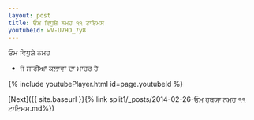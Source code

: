 ```yaml
---
layout: post
title: ਓਮ ਵਿਧੁਸ਼ੇ ਨਮਹ ੧੧ ਟਾਇਮਸ
youtubeId: wV-U7HO_7y8
---
```

 
 
 ਓਮ ਵਿਧੁਸ਼ੇ ਨਮਹ  
 
 -  ਜੋ ਸਾਰੀਆਂ ਕਲਾਵਾਂ ਦਾ ਮਾਹਰ ਹੈ 
 
  
 
  
 
 
 
 
 
 


{% include youtubePlayer.html id=page.youtubeId %}
 
[Next]({{ site.baseurl }}{% link  split1/_posts/2014-02-26-ਓਮ ਹੁਥਯਾ ਨਮਹ ੧੧ ਟਾਇਮਸ.md%})
 

